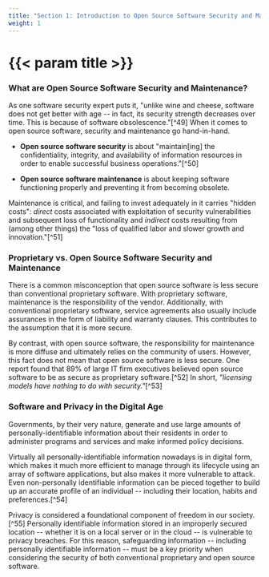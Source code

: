 ```yaml
---
title: "Section 1: Introduction to Open Source Software Security and Maintenance"
weight: 1
---
```


# {{< param title >}}

### What are Open Source Software Security and Maintenance?

As one software security expert puts it, "unlike wine and cheese, software does not get better with age -- in fact, its security strength decreases over time. This is because of software obsolescence."[^49] When it comes to open source software, security and maintenance go hand-in-hand.

- **Open source software security** is about "maintain\[ing\] the confidentiality, integrity, and availability of information resources in order to enable successful business operations."[^50]

- **Open source software maintenance** is about keeping software functioning properly and preventing it from becoming obsolete.

Maintenance is critical, and failing to invest adequately in it carries "hidden costs": *direct* costs associated with exploitation of security vulnerabilities and subsequent loss of functionality and *indirect* costs resulting from (among other things) the "loss of qualified labor and slower growth and innovation."[^51]

### Proprietary vs. Open Source Software Security and Maintenance

There is a common misconception that open source software is less secure than conventional proprietary software. With proprietary software, maintenance is the responsibility of the vendor. Additionally, with conventional proprietary software, service agreements also usually include assurances in the form of liability and warranty clauses. This contributes to the assumption that it is more secure.

By contrast, with open source software, the responsibility for maintenance is more diffuse and ultimately relies on the community of users. However, this fact does not mean that open source software is less secure. One report found that 89% of large IT firm executives believed open source software to be as secure as proprietary software.[^52] In short, *"licensing models have nothing to do with security."*[^53]

### Software and Privacy in the Digital Age

Governments, by their very nature, generate and use large amounts of personally-identifiable information about their residents in order to administer programs and services and make informed policy decisions.

Virtually all personally-identifiable information nowadays is in digital form, which makes it much more efficient to manage through its lifecycle using an array of software applications, but also makes it more vulnerable to attack. Even non-personally identifiable information can be pieced together to build up an accurate profile of an individual -- including their location, habits and preferences.[^54]

Privacy is considered a foundational component of freedom in our society.[^55] Personally identifiable information stored in an improperly secured location -- whether it is on a local server or in the cloud -- is vulnerable to privacy breaches. For this reason, safeguarding information -- including personally identifiable information -- must be a key priority when considering the security of both conventional proprietary and open source software.
